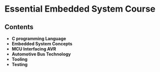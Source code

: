 # Essential Embedded System Course 

## Contents
* __C programming Language__ 
* __Embedded System Concepts__
* __MCU Interfacing AVR__
* __Automotive Bus Technology__
* __Tooling__
* __Testing__
